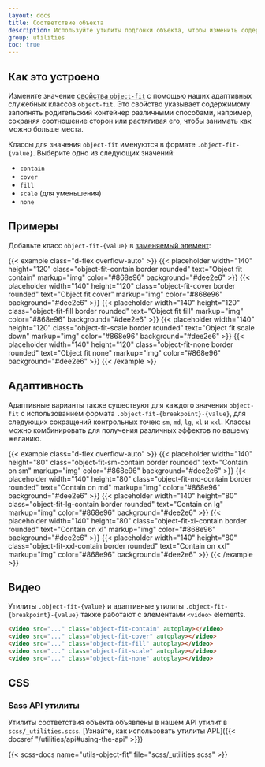 ```yaml
---
layout: docs
title: Соответствие объекта
description: Используйте утилиты подгонки объекта, чтобы изменить содержимое [заменяемого элемента](https://developer.mozilla.org/en-US/docs/Web/CSS/Replaced_element), например `<img>` или `<video>` следует изменить размер, чтобы он соответствовал своему контейнеру.
group: utilities
toc: true
---
```


## Как это устроено

Измените значение [свойства `object-fit`](https://developer.mozilla.org/en-US/docs/Web/CSS/object-fit) с помощью наших адаптивных служебных классов `object-fit`. Это свойство указывает содержимому заполнять родительский контейнер различными способами, например, сохраняя соотношение сторон или растягивая его, чтобы занимать как можно больше места.

Классы для значения `object-fit` именуются в формате `.object-fit-{value}`. Выберите одно из следующих значений:

- `contain`
- `cover`
- `fill`
- `scale` (для уменьшения)
- `none`

## Примеры

Добавьте класс `object-fit-{value}` в [заменяемый элемент](https://developer.mozilla.org/en-US/docs/Web/CSS/Replaced_element):

{{< example class="d-flex overflow-auto" >}}
{{< placeholder width="140" height="120" class="object-fit-contain border rounded" text="Object fit contain" markup="img" color="#868e96" background="#dee2e6" >}}
{{< placeholder width="140" height="120" class="object-fit-cover border rounded" text="Object fit cover" markup="img" color="#868e96" background="#dee2e6" >}}
{{< placeholder width="140" height="120" class="object-fit-fill border rounded" text="Object fit fill" markup="img" color="#868e96" background="#dee2e6" >}}
{{< placeholder width="140" height="120" class="object-fit-scale border rounded" text="Object fit scale down" markup="img" color="#868e96" background="#dee2e6" >}}
{{< placeholder width="140" height="120" class="object-fit-none border rounded" text="Object fit none" markup="img" color="#868e96" background="#dee2e6" >}}
{{< /example >}}

## Адаптивность

Адаптивные варианты также существуют для каждого значения `object-fit` с использованием формата `.object-fit-{breakpoint}-{value}`, для следующих сокращений контрольных точек: `sm`, `md`, `lg`, `xl` и `xxl`. Классы можно комбинировать для получения различных эффектов по вашему желанию.

{{< example class="d-flex overflow-auto" >}}
{{< placeholder width="140" height="80" class="object-fit-sm-contain border rounded" text="Contain on sm" markup="img" color="#868e96" background="#dee2e6" >}}
{{< placeholder width="140" height="80" class="object-fit-md-contain border rounded" text="Contain on md" markup="img" color="#868e96" background="#dee2e6" >}}
{{< placeholder width="140" height="80" class="object-fit-lg-contain border rounded" text="Contain on lg" markup="img" color="#868e96" background="#dee2e6" >}}
{{< placeholder width="140" height="80" class="object-fit-xl-contain border rounded" text="Contain on xl" markup="img" color="#868e96" background="#dee2e6" >}}
{{< placeholder width="140" height="80" class="object-fit-xxl-contain border rounded" text="Contain on xxl" markup="img" color="#868e96" background="#dee2e6" >}}
{{< /example >}}

## Видео

Утилиты `.object-fit-{value}` и адаптивные утилиты `.object-fit-{breakpoint}-{value}` также работают с элементами `<video>` elements.

```html
<video src="..." class="object-fit-contain" autoplay></video>
<video src="..." class="object-fit-cover" autoplay></video>
<video src="..." class="object-fit-fill" autoplay></video>
<video src="..." class="object-fit-scale" autoplay></video>
<video src="..." class="object-fit-none" autoplay></video>
```

## CSS

### Sass API утилиты

Утилиты соответствия объекта объявлены в нашем API утилит в `scss/_utilities.scss`. [Узнайте, как использовать утилиты API.]({{< docsref "/utilities/api#using-the-api" >}})

{{< scss-docs name="utils-object-fit" file="scss/_utilities.scss" >}}
